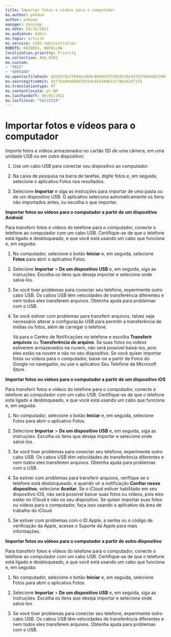 ```yaml
---
title: Importar fotos e vídeos para o computador
ms.author: pebaum
author: pebaum
manager: dansimp
ms.date: 03/16/2021
ms.audience: Admin
ms.topic: article
ms.service: o365-administration
ROBOTS: NOINDEX, NOFOLLOW
localization_priority: Priority
ms.collection: Adm_O365
ms.custom:
- "9822"
- "9005408"
ms.openlocfilehash: 8d593c8a7299dec6b9c8668d19f5924b16e34f83fb64e82190dcf4d2666fecb6
ms.sourcegitcommit: b5f7da89a650d2915dc652449623c78be6247175
ms.translationtype: HT
ms.contentlocale: pt-BR
ms.lasthandoff: 08/05/2021
ms.locfileid: "54115528"
---
```

# <a name="import-photos-and-videos-to-your-pc"></a>Importar fotos e vídeos para o computador

Importe fotos e vídeos armazenados no cartão SD de uma câmera, em uma unidade USB ou em outro dispositivo:

1. Use um cabo USB para conectar seu dispositivo ao computador.

1. Na caixa de pesquisa na barra de tarefas, digite fotos e, em seguida, selecione o aplicativo Fotos nos resultados.

1. Selecione **Importar** e siga as instruções para importar de uma pasta ou de um dispositivo USB. O aplicativo seleciona automaticamente os itens não importados antes, ou escolha o que importar.

**Importar fotos ou vídeos para o computador a partir de um dispositivo Android**

Para transferir fotos e vídeos do telefone para o computador, conecte o telefone ao computador com um cabo USB. Certifique-se de que o telefone está ligado e desbloqueado, e que você está usando um cabo que funciona e, em seguida:

1. No computador, selecione o botão **Iniciar** e, em seguida, selecione **Fotos** para abrir o aplicativo Fotos.

1. Selecione **Importar** > **De um dispositivo USB** e, em seguida, siga as instruções. Escolha os itens que deseja importar e selecione onde salvá-los.

1. Se você tiver problemas para conectar seu telefone, experimente outro cabo USB. Os cabos USB têm velocidades de transferência diferentes e nem todos eles transferem arquivos. Obtenha ajuda para problemas com o USB.

1. Se você estiver com problemas para transferir arquivos, talvez seja necessário alterar a configuração USB para permitir a transferência de mídias ou fotos, além de carregar o telefone. 

    Vá para o Centro de Notificações no telefone e escolha **Transferir arquivos** ou **Transferência de arquivo**. Se suas fotos ou vídeos estiverem armazenados na nuvem, não será possível baixá-los, pois eles estão na nuvem e não no seu dispositivo. Se você quiser importar fotos ou vídeos para o computador, baixe-os a partir de Fotos do Google no navegador, ou use o aplicativo Seu Telefone da Microsoft Store.

**Importar fotos ou vídeos para o computador a partir de um dispositivo iOS**

Para transferir fotos e vídeos do telefone para o computador, conecte o telefone ao computador com um cabo USB. Certifique-se de que o telefone está ligado e desbloqueado, e que você está usando um cabo que funciona e, em seguida:

1. No computador, selecione o botão **Iniciar** e, em seguida, selecione Fotos para abrir o aplicativo Fotos.

1. Selecione **Importar** > **De um dispositivo USB** e, em seguida, siga as instruções. Escolha os itens que deseja importar e selecione onde salvá-los.

1. Se você tiver problemas para conectar seu telefone, experimente outro cabo USB. Os cabos USB têm velocidades de transferência diferentes e nem todos eles transferem arquivos. Obtenha ajuda para problemas com o USB.

1. Se estiver com problemas para transferir arquivos, verifique se o telefone está desbloqueado, e quando vir a notificação **Confiar nesse dispositivo**, selecione **Aceitar**. Se o iCloud estiver habilitado em seu dispositivo iOS, não será possível baixar suas fotos ou vídeos, pois eles estão no iCloud e não no seu dispositivo. Se quiser importar suas fotos ou vídeos para o computador, faça isso usando o aplicativo da área de trabalho do iCloud.

1. Se estiver com problemas com o ID Apple, a senha ou o código de verificação da Apple, acesse o Suporte da Apple para mais informações.

**Importar fotos ou vídeos para o computador a partir de outro dispositivo**

Para transferir fotos e vídeos do telefone para o computador, conecte o telefone ao computador com um cabo USB. Certifique-se de que o telefone está ligado e desbloqueado, e que você está usando um cabo que funciona e, em seguida:

1. No computador, selecione o botão **Iniciar** e, em seguida, selecione Fotos para abrir o aplicativo Fotos.

1. Selecione **Importar** > **De um dispositivo USB** e, em seguida, siga as instruções. Escolha os itens que deseja importar e selecione onde salvá-los.

1. Se você tiver problemas para conectar seu telefone, experimente outro cabo USB. Os cabos USB têm velocidades de transferência diferentes e nem todos eles transferem arquivos. Obtenha ajuda para problemas com o USB.


